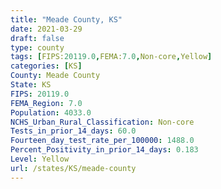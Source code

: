 ```yaml
---
title: "Meade County, KS"
date: 2021-03-29
draft: false
type: county
tags: [FIPS:20119.0,FEMA:7.0,Non-core,Yellow]
categories: [KS]
County: Meade County
State: KS
FIPS: 20119.0
FEMA_Region: 7.0
Population: 4033.0
NCHS_Urban_Rural_Classification: Non-core
Tests_in_prior_14_days: 60.0
Fourteen_day_test_rate_per_100000: 1488.0
Percent_Positivity_in_prior_14_days: 0.183
Level: Yellow
url: /states/KS/meade-county
---
```



